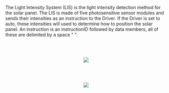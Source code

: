 The Light Intensity System (LIS) is the light intensity detection method for the solar panel. The LIS is made of five photosensitive sensor modules and sends their intensities as an instruction to the Driver. If the Driver is set to auto, these intensities will used to determine how to position the solar panel. An instruction is an instructionID followed by data members, all of these are delimited by a space " ". 

<p align="center"><br></br></p>
<p align="center"> 
  <img src="https://user-images.githubusercontent.com/44120038/73876728-1ada7f80-481d-11ea-8a0b-e17956cb6eee.jpg">
</p>

<p align="center"><br></br></p>
<p align="center"> 
  <img src="https://user-images.githubusercontent.com/44120038/73876251-4dd04380-481c-11ea-9dbc-9c9446cb5261.png">
</p>
